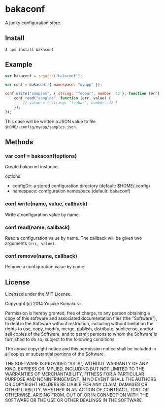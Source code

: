 bakaconf
===========

A junky configuration store.


Install
--------

    $ npm install bakaconf


Example
--------

```javascript
var bakaconf = require("bakaconf");

var conf = bakaconf({ namespace: "myapp" });

conf.write("samples", { string: "foobar", number: 42 }, function (err) {
    conf.read("samples", function (err, value) {
        // value = { string: "foobar", number: 42 }
    });
});
```

This case will be written a JSON value to file `$HOME/.config/myapp/samples.json`.


Methods
-------

### var conf = bakaconf(options)

Create bakaconf instance.

options:

* configDir: a stored configuration directory (default: $HOME/.config)
* namespace: configuration namespace (default: bakaconf)


### conf.write(name, value, callback)

Write a configuration value by name.


### conf.read(name, callback)

Read a configuration value by name. The callback will be given two arguments `(err, value)`.

### conf.remove(name, callback)

Remove a configuration value by name.




License
--------

Licensed under the MIT License.

Copyright (c) 2014 Yosuke Kumakura

Permission is hereby granted, free of charge, to any person
obtaining a copy of this software and associated documentation
files (the "Software"), to deal in the Software without
restriction, including without limitation the rights to use,
copy, modify, merge, publish, distribute, sublicense, and/or sell
copies of the Software, and to permit persons to whom the
Software is furnished to do so, subject to the following
conditions:

The above copyright notice and this permission notice shall be
included in all copies or substantial portions of the Software.

THE SOFTWARE IS PROVIDED "AS IS", WITHOUT WARRANTY OF ANY KIND,
EXPRESS OR IMPLIED, INCLUDING BUT NOT LIMITED TO THE WARRANTIES
OF MERCHANTABILITY, FITNESS FOR A PARTICULAR PURPOSE AND
NONINFRINGEMENT. IN NO EVENT SHALL THE AUTHORS OR COPYRIGHT
HOLDERS BE LIABLE FOR ANY CLAIM, DAMAGES OR OTHER LIABILITY,
WHETHER IN AN ACTION OF CONTRACT, TORT OR OTHERWISE, ARISING
FROM, OUT OF OR IN CONNECTION WITH THE SOFTWARE OR THE USE OR
OTHER DEALINGS IN THE SOFTWARE.

